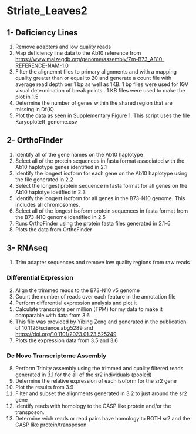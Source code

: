# Striate_Leaves2

## 1- Deficiency Lines
1. Remove adapters and low quality reads
2. Map deficiency line data to the Ab10 reference from https://www.maizegdb.org/genome/assembly/Zm-B73_AB10-REFERENCE-NAM-1.0
3. Filter the alignemnt files to primary alignments and with a mapping quality greater than or equal to 20 and generate a count file with average read depth per 1 bp as well as 1KB. 1 bp files were used for IGV visual determination of break points . 1 KB files were used to make the plot in 1.5
4. Determine the number of genes within the shared region that are missing in Df(K). 
5. Plot the data as seen in Supplementary Figure 1. This script uses the file KaryoploteR_genome.csv

## 2- OrthoFinder
1. Identify all of the gene names on the Ab10 haplotype
2. Select all of the protein sequences in fasta format associated with the Ab10 haplotype genes identified in 2.1
3. Identify the longest isoform for each gene on the Ab10 haplotype using the file generated in 2.2
4. Select the longest protein sequence in fasta format for all genes on the Ab10 haplotye idetified in 2.3
5. Identify the longest isoform for all genes in the B73-N10 genome. This includes all chromosomes.
6. Select all of the longest isoform protein sequences in fasta format from the B73-N10 genome identified in 2.5
7. Runs OrthoFinder using the protein fasta files generated in 2.1-6
8. Plots the data from OrthoFinder

## 3- RNAseq
1. Trim adapter sequences and remove low quality regions from raw reads
### Differential Expression
2. Align the trimmed reads to the B73-N10 v5 genome
3. Count the number of reads over each feature in the annotation file
4. Perform differential expression analysis and plot it
5. Calculate transcripts per million (TPM) for my data to make it comparable with data from 3.6
6. This file was provided by Yibing Zeng and generated in the publication of  10.1126/science.abg5289  and https://doi.org/10.1101/2023.01.23.525249.
7. Plots the expression data from 3.5 and 3.6
### De Novo Transcriptome Assembly 
8. Perform Trinity assembly using the trimmed and quality filtered reads generated in 3.1 for the all of the sr2 individuals (pooled)
9. Determine the relative expression of each isoform for the sr2 gene
10. Plot the results from 3.9
11.  Filter and subset the alignments generated in 3.2 to just around the sr2 gene
12. Identify reads with homology to the CASP like protein and/or the transposon.
13. Determine wich reads or read pairs have homology to BOTH sr2 and the CASP like protein/transposon


